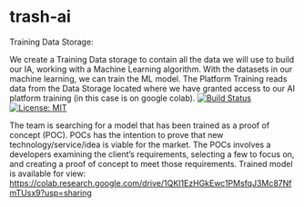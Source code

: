 # trash-ai
Training Data Storage:

We create a Training Data storage to contain all the data we will use to build our IA, working with a Machine Learning algorithm. With the datasets in our machine learning, we can train the ML model.
The Platform Training reads data from the Data Storage located where we have granted access to our AI platform training (in this case is on google colab).
[![Build Status](https://app.travis-ci.com/brkkrgz/trash-ai-testing.svg?branch=main)](https://app.travis-ci.com/brkkrgz/trash-ai-testing)
[![License: MIT](https://img.shields.io/badge/License-MIT-yellow.svg)](https://opensource.org/licenses/MIT)

The team is searching for a model that has been trained as a proof of concept (POC). POCs has the intention to prove that new technology/service/idea is viable for the market.
The POCs involves a developers examining the client’s requirements, selecting a few to focus on, and creating a proof of concept to meet those requirements.
Trained model is available for view:
https://colab.research.google.com/drive/1QKI1EzHGkEwc1PMsfqJ3Mc87NfmTUsx9?usp=sharing
